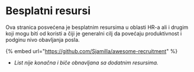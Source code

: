 # Besplatni resursi

Ova stranica posvećena je besplatnim resursima u oblasti HR-a ali i drugim koji mogu biti od koristi a čiji je generalni cilj da povećaju produktivnost i podginu nivo obavljanja posla.

{% embed url="https://github.com/Sjamilla/awesome-recruitment" %}

* _List nije konačna i biče obnavljana sa dodatnim resursima._

